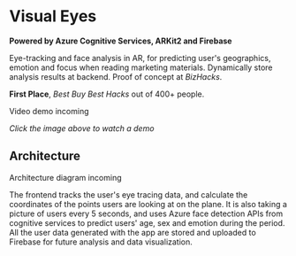 # Visual Eyes

**Powered by Azure Cognitive Services, ARKit2 and Firebase**

Eye-tracking and face analysis in AR, for predicting user's geographics, emotion and focus when reading marketing materials. Dynamically store analysis results at backend. Proof of concept at _BizHacks_. 

**First Place**, *Best Buy Best Hacks* out of 400+ people.

<!--[![Visual Eyes](https://img.youtube.com/vi/ALl_-Kd7OM8/0.jpg)](https://www.youtube.com/watch?v=ALl_-Kd7OM8)-->
Video demo incoming</br>

*Click the image above to watch a demo*

## Architecture

<!--![Architecture](https://github.com/dandua98/MSNewsAR/blob/master/common/images/architecture.jpg)-->
<!---->
<!--*Architecture diagram drawn by [Mai Matsuhisa](https://github.com/MAIMAI728)*-->
Architecture diagram incoming</br>

The frontend tracks the user's eye tracing data, and calculate the coordinates of the points users are looking at on the plane. It is also taking a picture of users every 5 seconds, and uses Azure face detection APIs from
cognitive services to predict users' age, sex and emotion during the period. All the user data generated with the app are stored and uploaded to Firebase for future analysis and data visualization.
